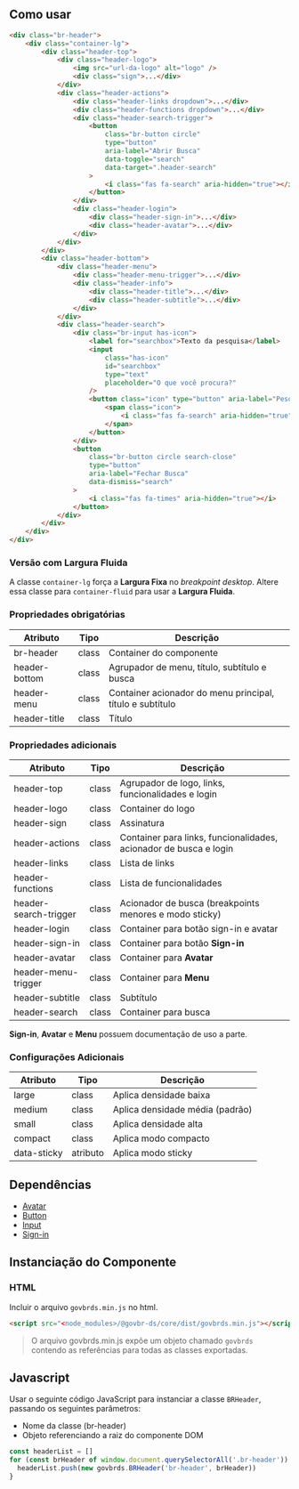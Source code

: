 [version]: # (1.1.9)

## Como usar

```html
<div class="br-header">
    <div class="container-lg">
        <div class="header-top">
            <div class="header-logo">
                <img src="url-da-logo" alt="logo" />
                <div class="sign">...</div>
            </div>
            <div class="header-actions">
                <div class="header-links dropdown">...</div>
                <div class="header-functions dropdown">...</div>
                <div class="header-search-trigger">
                    <button
                        class="br-button circle"
                        type="button"
                        aria-label="Abrir Busca"
                        data-toggle="search"
                        data-target=".header-search"
                    >
                        <i class="fas fa-search" aria-hidden="true"></i>
                    </button>
                </div>
                <div class="header-login">
                    <div class="header-sign-in">...</div>
                    <div class="header-avatar">...</div>
                </div>
            </div>
        </div>
        <div class="header-bottom">
            <div class="header-menu">
                <div class="header-menu-trigger">...</div>
                <div class="header-info">
                    <div class="header-title">...</div>
                    <div class="header-subtitle">...</div>
                </div>
            </div>
            <div class="header-search">
                <div class="br-input has-icon">
                    <label for="searchbox">Texto da pesquisa</label>
                    <input
                        class="has-icon"
                        id="searchbox"
                        type="text"
                        placeholder="O que você procura?"
                    />
                    <button class="icon" type="button" aria-label="Pesquisar">
                        <span class="icon">
                            <i class="fas fa-search" aria-hidden="true"></i>
                        </span>
                    </button>
                </div>
                <button
                    class="br-button circle search-close"
                    type="button"
                    aria-label="Fechar Busca"
                    data-dismiss="search"
                >
                    <i class="fas fa-times" aria-hidden="true"></i>
                </button>
            </div>
        </div>
    </div>
</div>
```

### Versão com Largura Fluida

A classe `container-lg` força a **Largura Fixa** no _breakpoint desktop_. Altere essa classe para `container-fluid` para usar a **Largura Fluida**.

### Propriedades obrigatórias

| Atributo      | Tipo  | Descrição                                                 |
| ------------- | ----- | --------------------------------------------------------- |
| br-header     | class | Container do componente                                   |
| header-bottom | class | Agrupador de menu, título, subtítulo e busca              |
| header-menu   | class | Container acionador do menu principal, título e subtítulo |
| header-title  | class | Título                                                    |

### Propriedades adicionais

| Atributo              | Tipo  | Descrição                                                         |
| --------------------- | ----- | ----------------------------------------------------------------- |
| header-top            | class | Agrupador de logo, links, funcionalidades e login                 |
| header-logo           | class | Container do logo                                                 |
| header-sign           | class | Assinatura                                                        |
| header-actions        | class | Container para links, funcionalidades, acionador de busca e login |
| header-links          | class | Lista de links                                                    |
| header-functions      | class | Lista de funcionalidades                                          |
| header-search-trigger | class | Acionador de busca (breakpoints menores e modo sticky)            |
| header-login          | class | Container para botão sign-in e avatar                             |
| header-sign-in        | class | Container para botão **Sign-in**                                  |
| header-avatar         | class | Container para **Avatar**                                         |
| header-menu-trigger   | class | Container para **Menu**                                           |
| header-subtitle       | class | Subtítulo                                                         |
| header-search         | class | Container para busca                                              |

**Sign-in**, **Avatar** e **Menu** possuem documentação de uso a parte.

### Configurações  Adicionais

| Atributo    | Tipo     | Descrição                       |
| ----------- | -------- | ------------------------------- |
| large       | class    | Aplica densidade baixa          |
| medium      | class    | Aplica densidade média (padrão) |
| small       | class    | Aplica densidade alta           |
| compact     | class    | Aplica modo compacto            |
| data-sticky | atributo | Aplica modo sticky              |

## Dependências

- [Avatar](/components/avatar)
- [Button](/components/button)
- [Input](/components/input)
- [Sign-in](/components/signin)

## Instanciação do Componente

### HTML

Incluir o arquivo `govbrds.min.js` no html.

```html
<script src="<node_modules>/@govbr-ds/core/dist/govbrds.min.js"></script>
```

> O arquivo govbrds.min.js expõe um objeto chamado `govbrds` contendo as referências para todas as classes exportadas.

## Javascript

Usar o seguinte código JavaScript para instanciar a classe `BRHeader`, passando os seguintes parâmetros:

- Nome da classe (br-header)
- Objeto referenciando a raiz do componente DOM

```javascript
const headerList = []
for (const brHeader of window.document.querySelectorAll('.br-header')) {
  headerList.push(new govbrds.BRHeader('br-header', brHeader))
}
```
